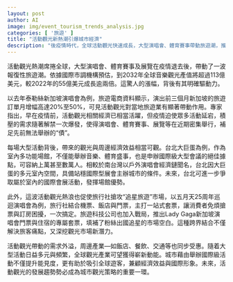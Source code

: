 ```yaml
---
layout: post
author: AI
image: img/event_tourism_trends_analysis.jpg
categories: [ '旅遊' ]
title: "活動觀光新熱潮引爆城市經濟"
description: "後疫情時代，全球活動觀光快速成長，大型演唱會、體育賽事帶動旅遊潮，推升飯店、旅遊業績。台北大巨蛋等城巿場館多元發展，吸引國際活動與會展進駐，旅行業者搶攻追星旅遊套票，產業結盟創新服務模式。活動經濟持續發酵，成為城市提升國際能見度與經濟動能的重要推手。"
---
```

活動觀光熱潮席捲全球，大型演唱會、體育賽事及展覽在疫情退去後，帶動了一波報復性旅遊潮。依據國際市調機構預估，到2032年全球音樂觀光產值將超過113億美元，較2022年的55億美元成長逾兩倍。這驚人的漲幅，背後有其明確驅動力。

以去年泰勒絲新加坡演唱會為例，旅遊電商資料顯示，演出前三個月新加坡的旅遊訂單月增幅高達20%至50%，可見活動觀光對當地旅遊業有顯著帶動作用。專家指出，早在疫情前，活動觀光相關經濟已相當活躍，但疫情迫使眾多活動延宕，積壓的需求隨著解禁一次爆發，使得演唱會、體育賽事、展覽等在近期密集舉行，補足先前無法舉辦的“債”。

每場大型活動背後，帶來的觀光與周邊經濟效益相當可觀。台北大巨蛋為例，作為室內多功能場館，不僅能舉辦音樂、體育盛事，也是申辦國際級大型會議的絕佳據點，可容納上萬甚至數萬人。相較於南台灣以戶外演唱會經濟鏈聞名，台北因大巨蛋的多元室內空間，具備站穩國際型展會主辦城市的條件。未來，台北可進一步爭取屬於室內的國際會展活動，發揮場館優勢。

此外，這波活動觀光熱浪也促使旅行社搶攻“追星旅遊”市場，以五月天25周年巡迴演唱會為例，旅行社結合機票、飯店與門票，主打一站式套票，讓消費者免煩搶票與訂房困擾，一次搞定。旅遊科技公司也加入戰局，推出Lady Gaga新加坡演唱會門票與住宿的專屬套票，填補了粉絲出國追星的市場空白。這種跨界結合不僅解決旅客痛點，又深挖觀光市場新潛力。

活動觀光帶動的需求外溢，周邊產業—如飯店、餐飲、交通等也同步受惠。隨着大型活動日益多元與頻繁，全球觀光產業可望獲得嶄新動能。城市藉由舉辦國際級活動不僅提升能見度，更有助於吸引全球遊客，兼顧經濟效益與國際形象。未來，活動觀光的發展趨勢勢必成為城市觀光策略的重要一環。